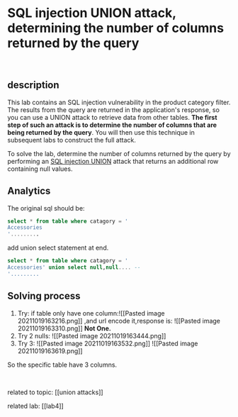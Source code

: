 # SQL injection UNION attack, determining the number of columns returned by the query
<br>

## description

This lab contains an SQL injection vulnerability in the product category filter. The results from the query are returned in the application's response, so you can use a UNION attack to retrieve data from other tables. **The first step of such an attack is to determine the number of columns that are being returned by the query**. You will then use this technique in subsequent labs to construct the full attack.

To solve the lab, determine the number of columns returned by the query by performing an [SQL injection UNION](https://portswigger.net/web-security/sql-injection/union-attacks) attack that returns an additional row containing null values.

## Analytics

The original sql should be: 
```sql
select * from table where catagory = '
Accessories 
'.........
```

add union select statement at end.

```sql
select * from table where catagory = '
Accessories' union select null,null.... --
'.........
```
## Solving process

1. Try: if table only have one column:![[Pasted image 20211019163216.png]] ,and url encode it,response is: ![[Pasted image 20211019163310.png]] **Not One.**
2. Try 2 nulls: ![[Pasted image 20211019163444.png]]
3. Try 3: ![[Pasted image 20211019163532.png]] ![[Pasted image 20211019163619.png]]

So the specific table have 3 columns.



<br>

related to topic:  [[union attacks]]

related lab: [[lab4]]